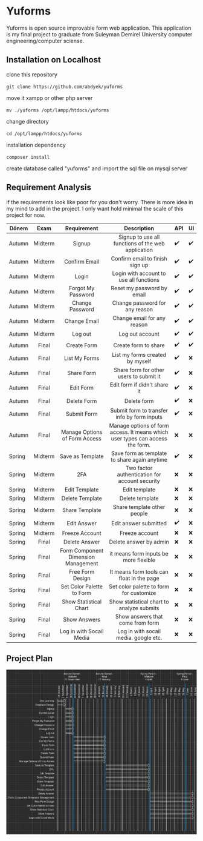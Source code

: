 # Yuforms
Yuforms is open source improvable form web application. This application is my final project to graduate from Suleyman Demirel University computer engineering/computer sciense.

## Installation on Localhost

clone this repository

`git clone https://github.com/abdyek/yuforms`

move it xampp or other php server

`mv ./yuforms /opt/lampp/htdocs/yuforms`

change directory

`cd /opt/lampp/htdocs/yuforms`

installation dependency

`composer install`

create database called "yuforms" and import the sql file on mysql server

## Requirement Analysis
if the requirements look like poor for you don't worry. There is more idea in my mind to add in the project. I only want hold minimal the scale of this project for now.

| Dönem | Exam | Requirement | Description | API | UI |
| ----------- | :---------: | :---------: | :---------: | ----------- | ----------- |
| Autumn | Midterm | Signup | Signup to use all functions of the web application | :heavy_check_mark: | :heavy_check_mark: |
| Autumn | Midterm | Confirm Email | Confirm email to finish sign up | :heavy_check_mark: | :heavy_check_mark: |
| Autumn | Midterm | Login | Login with account to use all functions | :heavy_check_mark: | :heavy_check_mark: |
| Autumn | Midterm | Forgot My Password | Reset my password by email | :heavy_check_mark: | :heavy_check_mark: |
| Autumn | Midterm | Change Password | Change password for any reason | :heavy_check_mark: | :heavy_check_mark: |
| Autumn | Midterm | Change Email | Change email for any reason | :heavy_check_mark: | :heavy_check_mark: |
| Autumn | Midterm | Log out | Log out account | :heavy_check_mark: | :heavy_check_mark: |
| Autumn | Final | Create Form | Create form to share | :heavy_check_mark: | :heavy_check_mark: |
| Autumn | Final | List My Forms | List my forms created by myself | :heavy_check_mark: | :x: |
| Autumn | Final | Share Form | Share form for other users to submit it | :heavy_check_mark: | :x: |
| Autumn | Final | Edit Form | Edit form if didn't share it | :heavy_check_mark: | :x: |
| Autumn | Final | Delete Form | Delete form | :heavy_check_mark: | :x: |
| Autumn | Final | Submit Form | Submit form to transfer info by form inputs | :heavy_check_mark: | :x: |
| Autumn | Final | Manage Options of Form Access | Manage options of form access. It means which user types can access the form. | :x: | :x: |
| Spring | Midterm | Save as Template | Save form as template to share again anytime | :heavy_check_mark: | :x: |
| Spring | Midterm | 2FA | Two factor authentication for account security | :x: | :x: |
| Spring | Midterm | Edit Template | Edit template | :x: | :x: |
| Spring | Midterm | Delete Template | Delete template | :x: | :x: |
| Spring | Midterm | Share Template | Share template other people | :x: | :x: |
| Spring | Midterm | Edit Answer | Edit answer submitted | :heavy_check_mark: | :x: |
| Spring | Midterm | Freeze Account | Freeze account | :x: | :x: |
| Spring | Final | Delete Answer | Delete answer by admin | :x: | :x: |
| Spring | Final | Form Component Dimension Management | it means form inputs be more flexible | :x: | :x: |
| Spring | Final | Free Form Design | It means form tools can float in the page | :x: | :x: |
| Spring | Final | Set Color Palette to Form | Set color palette to form for customize | :x: | :x: |
| Spring | Final | Show Statistical Chart | Show statistical chart to analyze submits | :x: | :x: |
| Spring | Final | Show Answers | Show answers that come from form | :x: | :x: |
| Spring | Final | Log in with Socail Media | Log in  with socail media. google etc. | :x: | :x: |

## Project Plan
![project plan](https://github.com/abdyek/yuforms/blob/master/assets/readme/plan.png?raw=true)
